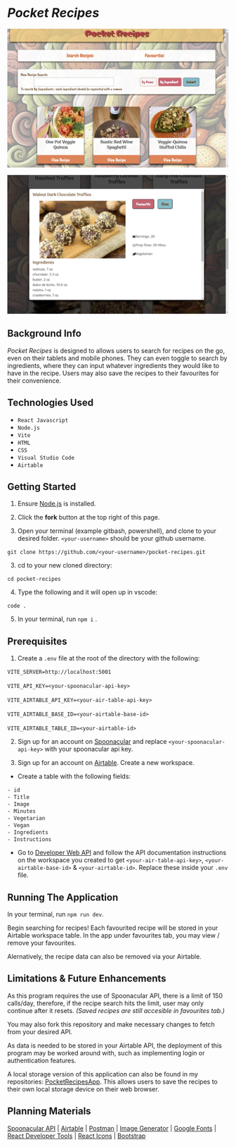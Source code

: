 # _Pocket Recipes_

![App Screenshot](/public/app-front.jpg)

![Recipe Modal](/public/Modal.jpg)

## Background Info

_Pocket Recipes_ is designed to allows users to search for recipes on the go, even on their tablets and mobile phones. They can even toggle to search by ingredients, where they can input whatever ingredients they would like to have in the recipe. Users may also save the recipes to their favourites for their convenience.

## Technologies Used

- `React Javascript`
- `Node.js`
- `Vite`
- `HTML`
- `CSS`
- `Visual Studio Code`
- `Airtable`

## Getting Started

1. Ensure [Node.js](https://nodejs.org/en) is installed.

1. Click the **fork** button at the top right of this page.

1. Open your terminal (example gitbash, powershell), and clone to your desired folder.
   `<your-username>` should be your github username.

```
git clone https://github.com/<your-username>/pocket-recipes.git
```

3. cd to your new cloned directory:

```
cd pocket-recipes
```

4. Type the following and it will open up in vscode:

```
code .
```

5. In your terminal, run `npm i` .

## Prerequisites

1. Create a `.env` file at the root of the directory with the following:

```
VITE_SERVER=http://localhost:5001

VITE_API_KEY=<your-spoonacular-api-key>

VITE_AIRTABLE_API_KEY=<your-air-table-api-key>

VITE_AIRTABLE_BASE_ID=<your-airtable-base-id>

VITE_AIRTABLE_TABLE_ID=<your-airtable-id>
```

2. Sign up for an account on [Spoonacular](https://spoonacular.com/food-api) and replace `<your-spoonacular-api-key>` with your spoonacular api key.

3. Sign up for an account on [Airtable](https://airtable.com/). Create a new workspace.

- Create a table with the following fields:

```
- id
- Title
- Image
- Minutes
- Vegetarian
- Vegan
- Ingredients
- Instructions
```

- Go to [Developer Web API](https://airtable.com/developers/web/api/introduction) and follow the API documentation instructions on the workspace you created to get `<your-air-table-api-key>`, `<your-airtable-base-id>` & `<your-airtable-id>`. Replace these inside your `.env` file.

## Running The Application

In your terminal, run `npm run dev`.

Begin searching for recipes! Each favourited recipe will be stored in your Airtable workspace table. In the app under favourites tab, you may view / remove your favourites.

Alernatively, the recipe data can also be removed via your Airtable.

## Limitations & Future Enhancements

As this program requires the use of Spoonacular API, there is a limit of 150 calls/day, therefore, if the recipe search hits the limit, user may only continue after it resets. _(Saved recipes are still accesible in favourites tab.)_

You may also fork this repository and make necessary changes to fetch from your desired API.

As data is needed to be stored in your Airtable API, the deployment of this program may be worked around with, such as implementing login or authentication features.

A local storage version of this application can also be found in my repositories: [PocketRecipesApp](https://github.com/eeexuanlyx/PocketRecipesApp). This allows users to save the recipes to their own local storage device on their web browser.

## Planning Materials

[Spoonacular API](https://spoonacular.com/food-api/) | [Airtable](https://airtable.com/) | [Postman](https://www.postman.com/) | [Image Generator](https://gemini.google.com/app) | [Google Fonts](https://fonts.google.com/selection/embed) | [React Developer Tools](https://react.dev/learn/react-developer-tools) | [React Icons](https://react-icons.github.io/react-icons/) | [Bootstrap](https://getbootstrap.com/)
